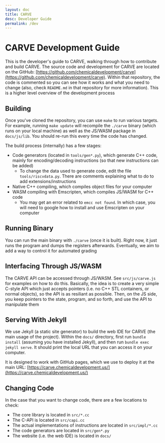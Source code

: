 ```yaml
---
layout: doc
title: CARVE
desc: Developer Guide
permalink: /dev
---
```


# CARVE Development Guide

This is the developer's guide to CARVE, walking through how to contribute and build CARVE. The source code and development for CARVE are located on the GitHub: [https://github.com/chemicaldevelopment/carve](https://github.com/chemicaldevelopment/carve). Within that repository, the code is commented so you can see how it works and what you need to change (also, check `README.md` in that repository for more information). This is a higher level overview of the development process

## Building

Once you've cloned the repository, you can use `make` to run various targets. For example, running `make update` will recompile the `./carve` binary (which runs on your local machine) as well as the JS/WASM package in `docs/js/lib`. You should re-run this every time the code has changed.

The build process (internally) has a few stages:

  * Code generators (located in `tools/gen*.py`), which generate C++ code, mainly for encoding/decoding instructions (so that new instructions can be added)
    * To change the data used to generate code, edit the file `tools/riscvdata.py`. There are comments explaining what to do to add extensions/instructions
  * Native C++ compiling, which compiles object files for your computer
  * WASM compiling with Emscripten, which compiles JS/WASM for C++ code
    * You may get an error related to `emcc not found`. In which case, you will need to google how to install and use Emscripten on your computer

## Running Binary

You can run the main binary with `./carve` (once it is built). Right now, it just runs the program and dumps the registers afterwards. Eventually, we aim to add a way to control it for automated grading

## Interfacing Through JS/WASM

The CARVE API can be accessed through JS/WASM. See `src/js/carve.js` for examples on how to do this. Basically, the idea is to create a very simple C-style API which just accepts pointers (i.e. no C++ STL containers, or normal objects), so the API is as resiliant as possible. Then, on the JS side, you keep pointers to the state, program, and so forth, and use the API to manipulate them


## Serving With Jekyll

We use Jekyll (a static site generator) to build the web IDE for CARVE (the main usage of the project). Within the `docs/` directory, first run `bundle install` (assuming you have installed Jekyll), and then run `bundle exec jekyll serve`. It should print the local URL that you can access it on your computer.

It is designed to work with GitHub pages, which we use to deploy it at the main URL: [https://carve.chemicaldevelopment.us/](https://carve.chemicaldevelopment.us/)

## Changing Code

In the case that you want to change code, there are a few locations to check:

  * The core library is located in `src/*.cc`
  * The C-API is located in `src/capi.cc`
  * The actual implementations of instructions are located in `src/impl/*.cc`
  * The code generators are located in `src/gen*.py`
  * The website (i.e. the web IDE) is located in `docs/`




